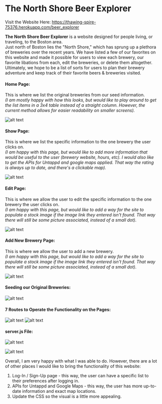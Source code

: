 # The North Shore Beer Explorer

Visit the Website Here: https://thawing-spire-75376.herokuapp.com/beer_explorer

<strong>The North Shore Beer Explorer</strong> is a website designed for people living, or traveling, to the Boston area.<br> Just north of Boston lies the "North Shore," which has sprung up a plethora of breweries over the recent years. We have listed a few of our favorites on this website and made it possible for users to view each brewery, our favorite libations from each, edit the breweries, or delete them altogether. Ultimately, we hope to be a list of sorts for users to plan their brewery adventure and keep track of their favorite beers & breweries visited.

<h4>Home Page:</h4>
This is where we list the original breweries from our seed information.<br>
<em>(I am mostly happy with how this looks, but would like to play around to get the list items in a 3x4 table instead of a straight column. However, the current method allows for easier readability on smaller screens).</em>

![alt text](https://github.com/ajhutchins/beer_explorer/blob/main/Screen%20Shot%202021-03-04%20at%2010.18.44%20AM.png)


<h4>Show Page:</h4>
This is where we list the specific information to the one brewery the user clicks on.<br>
<em>(I am happy with this page, but would like to add more information that would be useful to the user (brewery website, hours, etc). I would also like to get the APIs for Untappd and google maps applied. That way the rating is always up to date, and there's a clickable map).</em>

![alt text](https://github.com/ajhutchins/beer_explorer/blob/main/Screen%20Shot%202021-03-04%20at%2010.19.24%20AM.png)


<h4>Edit Page:</h4>
This is where we allow the user to edit the specific information to the one brewery the user clicks on.<br>
<em>(I am happy with this page, but would like to add a way for the site to populate a stock image if the image link they entered isn't found. That way there will still be some picture associated, instead of a small dot).</em>

![alt text](https://github.com/ajhutchins/beer_explorer/blob/main/Screen%20Shot%202021-03-04%20at%2010.19.35%20AM.png)


<h4>Add New Brewery Page:</h4>
This is where we allow the user to add a new brewery.<br>
<em>(I am happy with this page, but would like to add a way for the site to populate a stock image if the image link they entered isn't found. That way there will still be some picture associated, instead of a small dot).</em>

![alt text](https://github.com/ajhutchins/beer_explorer/blob/main/Screen%20Shot%202021-03-04%20at%2010.19.57%20AM.png)

<h4>Seeding our Original Breweries:</h4>

![alt text](https://github.com/ajhutchins/beer_explorer/blob/main/Screen%20Shot%202021-03-04%20at%2010.20.27%20AM.png)

<h4>7 Routes to Operate the Functionality on the Pages:</h4>

![alt text](https://github.com/ajhutchins/beer_explorer/blob/main/Screen%20Shot%202021-03-04%20at%2010.20.42%20AM.png)
![alt text](https://github.com/ajhutchins/beer_explorer/blob/main/Screen%20Shot%202021-03-04%20at%2010.20.50%20AM.png)

<h4>server.js File:</h4>

![alt text](https://github.com/ajhutchins/beer_explorer/blob/main/Screen%20Shot%202021-03-04%20at%2010.21.10%20AM.png)

![alt text](https://github.com/ajhutchins/beer_explorer/blob/main/Screen%20Shot%202021-03-04%20at%2010.21.21%20AM.png)

Overall, I am very happy with what I was able to do. However, there are a lot of other places I would like to bring the functionality of this website:<br>
1. Log-In / Sign-Up page - this way, the user can have a specific list to their preferences after logging in.
2. APIs for Untappd and Google Maps - this way, the user has more up-to-date information and exact map locations.
3. Update the CSS so the visual is a little more appealing.
